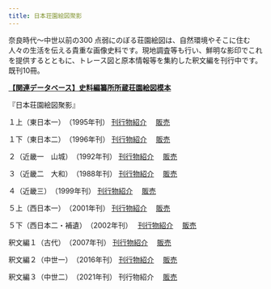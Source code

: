 ```yaml
---
title: 日本荘園絵図聚影
---
```


奈良時代～中世以前の300 点弱にのぼる荘園絵図は、自然環境やそこに住む人々の生活を伝える貴重な画像史料です。現地調査等も行い、鮮明な影印でこれを提供するとともに、トレース図と原本情報等を集約した釈文編を刊行中です。既刊10冊。

<b>
  <a
                    href="https://wwwap.hi.u-tokyo.ac.jp/ships/"
                    target="blank"
                    >【関連データベース】史料編纂所所蔵荘園絵図模本</a
                >
</b>

『日本荘園絵図聚影』

１上（東日本一）　（1995年刊）
 <a
                    href="https://www.hi.u-tokyo.ac.jp/publication/syoho/30/pub_nihonshouen-01-jou-01.html"
                    target="blank"
                    >刊行物紹介</a
                >　
<a
                    href="http://www.utp.or.jp/book/b304010.html"
                    target="blank"
                    >販売</a
                >　

１下（東日本二）　（1996年刊）
<a
                    href="https://www.hi.u-tokyo.ac.jp/publication/syoho/31/pub_nihonshouen-01-ge-02.html"
                    target="blank"
                    >刊行物紹介</a
                >　
<a
                    href="http://www.utp.or.jp/book/b304011.html"
                    target="blank"
                    >販売</a
                >　
                
２（近畿一　山城）　（1992年刊）
<a
                    href="https://www.hi.u-tokyo.ac.jp/publication/syoho/28/pub_nihonshouen-02-01.html"
                    target="blank"
                    >刊行物紹介</a
                >　
<a
                    href="http://www.utp.or.jp/book/b304012.html"
                    target="blank"
                    >販売</a
                >　
                
３（近畿二　大和）　（1988年刊）
<a
                    href="https://www.hi.u-tokyo.ac.jp/publication/syoho/23/pub_nihonshouen-03-02.html"
                    target="blank"
                    >刊行物紹介</a
                >　
<a
                    href="http://www.utp.or.jp/book/b304013.html"
                    target="blank"
                    >販売</a
                >　
                
４（近畿三）　（1999年刊）
<a
                    href="https://www.hi.u-tokyo.ac.jp/publication/syoho/34/pub_nihonshouen-04-03.html"
                    target="blank"
                    >刊行物紹介</a
                >　
<a
                    href="http://www.utp.or.jp/book/b304014.html"
                    target="blank"
                    >販売</a
                >　
                
５上（西日本一）　（2001年刊）
<a
                    href="https://www.hi.u-tokyo.ac.jp/publication/syoho/36/pub_nihonshouen-05-jou-01.html"
                    target="blank"
                    >刊行物紹介</a
                >　
<a
                    href="http://www.utp.or.jp/book/b304015.html"
                    target="blank"
                    >販売</a
                >　
                
５下（西日本二・補遺）　（2002年刊）　
<a
                    href="https://www.hi.u-tokyo.ac.jp/publication/syoho/37/pub_nihonshouen-05-ge-02.html"
                    target="blank"
                    >刊行物紹介</a
                >　
<a
                    href="http://www.utp.or.jp/book/b304016.html"
                    target="blank"
                    >販売</a
                >　
                
釈文編１（古代）　（2007年刊）
<a
                    href="https://www.hi.u-tokyo.ac.jp/publication/syoho/44/pub_syoen-syakumon-kodai.html"
                    target="blank"
                    >刊行物紹介</a
                >　
<a
                    href="http://www.utp.or.jp/book/b305648.html"
                    target="blank"
                    >販売</a
                >　
                
釈文編２（中世一）　（2016年刊）
<a
                    href="https://www.hi.u-tokyo.ac.jp/publication/syoho/51/pub_syoen-syakumon-2-chusei-1.html"
                    target="blank"
                    >刊行物紹介</a
                >　
<a
                    href="http://www.utp.or.jp/book/b307208.html"
                    target="blank"
                    >販売</a
                >　
                
釈文編３（中世二）　（2021年刊）
刊行物紹介　
<a
                    href="http://www.utp.or.jp/book/b557193.html"
                    target="blank"
                    >販売</a
                >　
                
